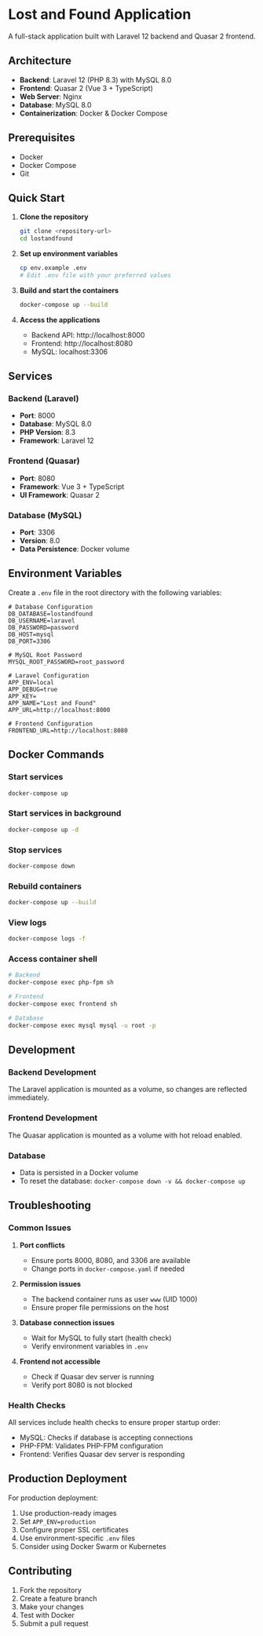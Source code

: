 # Lost and Found Application

A full-stack application built with Laravel 12 backend and Quasar 2 frontend.

## Architecture

- **Backend**: Laravel 12 (PHP 8.3) with MySQL 8.0
- **Frontend**: Quasar 2 (Vue 3 + TypeScript)
- **Web Server**: Nginx
- **Database**: MySQL 8.0
- **Containerization**: Docker & Docker Compose

## Prerequisites

- Docker
- Docker Compose
- Git

## Quick Start

1. **Clone the repository**
   ```bash
   git clone <repository-url>
   cd lostandfound
   ```

2. **Set up environment variables**
   ```bash
   cp env.example .env
   # Edit .env file with your preferred values
   ```

3. **Build and start the containers**
   ```bash
   docker-compose up --build
   ```

4. **Access the applications**
   - Backend API: http://localhost:8000
   - Frontend: http://localhost:8080
   - MySQL: localhost:3306

## Services

### Backend (Laravel)
- **Port**: 8000
- **Database**: MySQL 8.0
- **PHP Version**: 8.3
- **Framework**: Laravel 12

### Frontend (Quasar)
- **Port**: 8080
- **Framework**: Vue 3 + TypeScript
- **UI Framework**: Quasar 2

### Database (MySQL)
- **Port**: 3306
- **Version**: 8.0
- **Data Persistence**: Docker volume

## Environment Variables

Create a `.env` file in the root directory with the following variables:

```env
# Database Configuration
DB_DATABASE=lostandfound
DB_USERNAME=laravel
DB_PASSWORD=password
DB_HOST=mysql
DB_PORT=3306

# MySQL Root Password
MYSQL_ROOT_PASSWORD=root_password

# Laravel Configuration
APP_ENV=local
APP_DEBUG=true
APP_KEY=
APP_NAME="Lost and Found"
APP_URL=http://localhost:8000

# Frontend Configuration
FRONTEND_URL=http://localhost:8080
```

## Docker Commands

### Start services
```bash
docker-compose up
```

### Start services in background
```bash
docker-compose up -d
```

### Stop services
```bash
docker-compose down
```

### Rebuild containers
```bash
docker-compose up --build
```

### View logs
```bash
docker-compose logs -f
```

### Access container shell
```bash
# Backend
docker-compose exec php-fpm sh

# Frontend
docker-compose exec frontend sh

# Database
docker-compose exec mysql mysql -u root -p
```

## Development

### Backend Development
The Laravel application is mounted as a volume, so changes are reflected immediately.

### Frontend Development
The Quasar application is mounted as a volume with hot reload enabled.

### Database
- Data is persisted in a Docker volume
- To reset the database: `docker-compose down -v && docker-compose up`

## Troubleshooting

### Common Issues

1. **Port conflicts**
   - Ensure ports 8000, 8080, and 3306 are available
   - Change ports in `docker-compose.yaml` if needed

2. **Permission issues**
   - The backend container runs as user `www` (UID 1000)
   - Ensure proper file permissions on the host

3. **Database connection issues**
   - Wait for MySQL to fully start (health check)
   - Verify environment variables in `.env`

4. **Frontend not accessible**
   - Check if Quasar dev server is running
   - Verify port 8080 is not blocked

### Health Checks
All services include health checks to ensure proper startup order:
- MySQL: Checks if database is accepting connections
- PHP-FPM: Validates PHP-FPM configuration
- Frontend: Verifies Quasar dev server is responding

## Production Deployment

For production deployment:
1. Use production-ready images
2. Set `APP_ENV=production`
3. Configure proper SSL certificates
4. Use environment-specific `.env` files
5. Consider using Docker Swarm or Kubernetes

## Contributing

1. Fork the repository
2. Create a feature branch
3. Make your changes
4. Test with Docker
5. Submit a pull request 